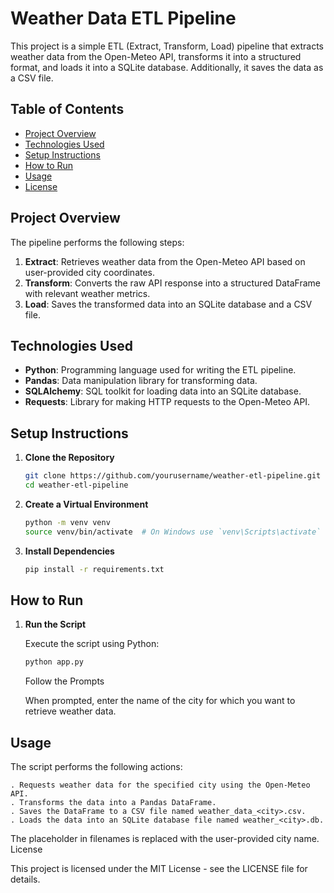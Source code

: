 # Weather Data ETL Pipeline

This project is a simple ETL (Extract, Transform, Load) pipeline that extracts weather data from the Open-Meteo API, transforms it into a structured format, and loads it into a SQLite database. Additionally, it saves the data as a CSV file.

## Table of Contents

- [Project Overview](#project-overview)
- [Technologies Used](#technologies-used)
- [Setup Instructions](#setup-instructions)
- [How to Run](#how-to-run)
- [Usage](#usage)
- [License](#license)

## Project Overview

The pipeline performs the following steps:
1. **Extract**: Retrieves weather data from the Open-Meteo API based on user-provided city coordinates.
2. **Transform**: Converts the raw API response into a structured DataFrame with relevant weather metrics.
3. **Load**: Saves the transformed data into an SQLite database and a CSV file.

## Technologies Used

- **Python**: Programming language used for writing the ETL pipeline.
- **Pandas**: Data manipulation library for transforming data.
- **SQLAlchemy**: SQL toolkit for loading data into an SQLite database.
- **Requests**: Library for making HTTP requests to the Open-Meteo API.

## Setup Instructions

1. **Clone the Repository**

   ```bash
   git clone https://github.com/yourusername/weather-etl-pipeline.git
   cd weather-etl-pipeline
    ```
2. **Create a Virtual Environment**

    ```bash
    python -m venv venv
    source venv/bin/activate  # On Windows use `venv\Scripts\activate`
    ``` 

3. **Install Dependencies**

    ```bash
    pip install -r requirements.txt
    ```
## How to Run

1. **Run the Script**

    Execute the script using Python:
    
    ```bash
    python app.py
    ```

    Follow the Prompts

    When prompted, enter the name of the city for which you want to retrieve weather data.

## Usage

The script performs the following actions:

    . Requests weather data for the specified city using the Open-Meteo API.
    . Transforms the data into a Pandas DataFrame.
    . Saves the DataFrame to a CSV file named weather_data_<city>.csv.
    . Loads the data into an SQLite database file named weather_<city>.db.

The <city> placeholder in filenames is replaced with the user-provided city name.
License

This project is licensed under the MIT License - see the LICENSE file for details.